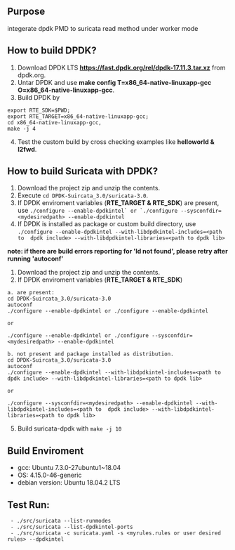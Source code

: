 ## Purpose
integerate dpdk PMD to suricata read method under worker mode

## How to build DPDK?
 1. Download DPDK LTS **https://fast.dpdk.org/rel/dpdk-17.11.3.tar.xz** from dpdk.org.
 2. Untar DPDK and use **make config T=x86_64-native-linuxapp-gcc O=x86_64-native-linuxapp-gcc**.
 3. Build DPDK by 
 ```
 export RTE_SDK=$PWD; 
 export RTE_TARGET=x86_64-native-linuxapp-gcc; 
 cd x86_64-native-linuxapp-gcc, 
 make -j 4
 ```
 4. Test the custom build by cross checking examples like **helloworld & l2fwd**.

## How to build Suricata with DPDK?
 1. Download the project zip and unzip the contents.
 2. Execute ```cd DPDK-Suircata_3.0/suricata-3.0```.
 3. If DPDK enviroment variables (**RTE_TARGET & RTE_SDK**) are present, use ```./configure --enable-dpdkintel` or `./configure --sysconfdir=<mydesiredpath> --enable-dpdkintel``` 
 4. If DPDK is installed as package or custom build directory, use ```./configure --enable-dpdkintel --with-libdpdkintel-includes=<path to  dpdk include> --with-libdpdkintel-libraries=<path to dpdk lib>```
 
 **note: if there are build errors reporting for 'ld not found', please retry after running 'autoconf'**
 
1. Download the project zip and unzip the contents.
2. If DPDK enviroment variables (**RTE_TARGET & RTE_SDK**) 

```
a. are present:
cd DPDK-Suircata_3.0/suricata-3.0
autoconf
./configure --enable-dpdkintel or ./configure --enable-dpdkintel

or

./configure --enable-dpdkintel or ./configure --sysconfdir=<mydesiredpath> --enable-dpdkintel
```


 ```
b. not present and package installed as distribution. 
cd DPDK-Suircata_3.0/suricata-3.0
autoconf
./configure --enable-dpdkintel --with-libdpdkintel-includes=<path to  dpdk include> --with-libdpdkintel-libraries=<path to dpdk lib>

or 

./configure --sysconfdir=<mydesiredpath> --enable-dpdkintel --with-libdpdkintel-includes=<path to  dpdk include> --with-libdpdkintel-libraries=<path to dpdk lib>
 ```
 5. Build suricata-dpdk with `make -j 10`

## Build Enviroment

 - gcc: Ubuntu 7.3.0-27ubuntu1~18.04
 - OS: 4.15.0-46-generic
 - debian version: Ubuntu 18.04.2 LTS


## Test Run: 

```
 - ./src/suricata --list-runmodes
 - ./src/suricata --list-dpdkintel-ports
 - ./src/suricata -c suricata.yaml -s <myrules.rules or user desired rules> --dpdkintel
 ```
